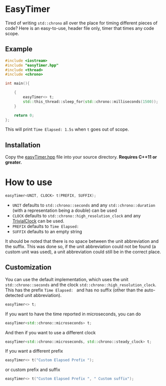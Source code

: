# EasyTimer
Tired of writing `std::chrono` all over the place for timing different pieces of code? Here is an easy-to-use, header file only, timer that times any code scope. 

## Example
```cpp
#include <iostream>
#include "easyTimer.hpp"
#include <thread>
#include <chrono>

int main(){

    {
        easyTimer<> t;
        std::this_thread::sleep_for(std::chrono::milliseconds(1500));
    }

    return 0;
};
```

This will print ```Time Elapsed: 1.5s``` when `t` goes out of scope.

## Installation
Copy the [easyTimer.hpp](easyTimer.hpp) file into your source directory. **Requires C++11 or greater.**

# How to use
```cpp
easyTimer<UNIT, CLOCK> t(PREFIX, SUFFIX);
```
- `UNIT` defaults to `std::chrono::seconds` and any `std::chrono::duration` (with a representation being a double) can be used
- `CLOCK` defaults to `std::chrono::high_resolution_clock` and any [TrivialClock](https://en.cppreference.com/w/cpp/named_req/TrivialClock) can be used.
- `PREFIX` defaults to `Time Elapsed: `
- `SUFFIX` defaults to an empty string

It should be noted that there is no space between the unit abbreviation and the suffix. This was done so, if the unit abbreviation could not be found (a custom unit was used), a unit abbreviation could still be in the correct place. 

## Customization
 You can use the default implementation, which uses the unit `std::chrono::seconds` and the clock `std::chrono::high_resolution_clock`. This has the prefix `Time Elapsed: ` and has no suffix (other than the auto-detected unit abbreviation).
 ```cpp
 easyTimer<> t;
 ```

If you want to have the time reported in microseconds, you can do
```cpp
easyTimer<std::chrono::microseconds> t;
```
 
 And then if you want to use a different clock
 ```cpp
easyTimer<std::chrono::microseconds, std::chrono::steady_clock> t;
 ```
 
If you want a different prefix
```cpp
easyTimer<> t("Custom Elapsed Prefix ");
```

or custom prefix and suffix
```cpp
easyTimer<> t("Custom Elapsed Prefix ", " Custom suffix");
```
